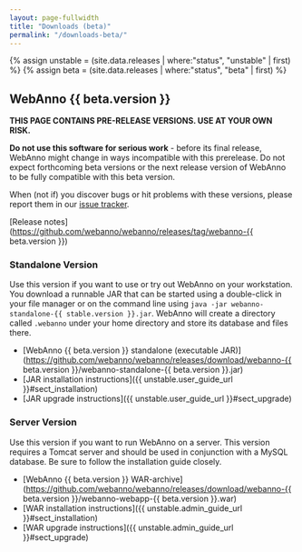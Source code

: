 ```yaml
---
layout: page-fullwidth
title: "Downloads (beta)"
permalink: "/downloads-beta/"
---
```


{% assign unstable = (site.data.releases | where:"status", "unstable" | first) %}
{% assign beta = (site.data.releases | where:"status", "beta" | first) %}

## WebAnno {{ beta.version }}

**THIS PAGE CONTAINS PRE-RELEASE VERSIONS. USE AT YOUR OWN RISK.**

**Do not use this software for serious work** - before its final release, WebAnno might change in
ways incompatible with this prerelease. Do not expect forthcoming beta versions or the next release
version of WebAnno to be fully compatible with this beta version.

When (not if) you discover bugs or hit problems with these versions, please report them in our [issue tracker](http://github.com/webanno/webanno/issues).

[Release notes](https://github.com/webanno/webanno/releases/tag/webanno-{{ beta.version }})

### Standalone Version

Use this version if you want to use or try out WebAnno on your workstation. You download a runnable
JAR that can be started using a double-click in your file manager or on the command line using
`java -jar webanno-standalone-{{ stable.version }}.jar`. WebAnno will create a directory called
`.webanno` under your home directory and store its database and files there.

* [WebAnno {{ beta.version }} standalone (executable JAR)](https://github.com/webanno/webanno/releases/download/webanno-{{ beta.version }}/webanno-standalone-{{ beta.version }}.jar)
* [JAR installation instructions]({{ unstable.user_guide_url }}#sect_installation) 
* [JAR upgrade instructions]({{ unstable.user_guide_url }}#sect_upgrade) 

### Server Version

Use this version if you want to run WebAnno on a server. This version requires a Tomcat server and
should be used in conjunction with a MySQL database. Be sure to follow the installation guide
closely.

* [WebAnno {{ beta.version }} WAR-archive](https://github.com/webanno/webanno/releases/download/webanno-{{ beta.version }}/webanno-webapp-{{ beta.version }}.war)
* [WAR installation instructions]({{ unstable.admin_guide_url }}#sect_installation)
* [WAR upgrade instructions]({{ unstable.admin_guide_url }}#sect_upgrade)

